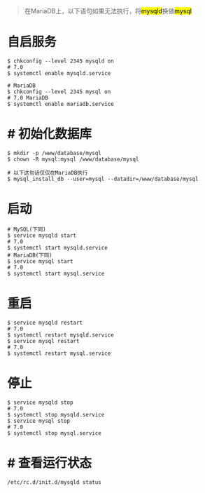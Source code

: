 > 在MariaDB上，以下语句如果无法执行，将<mark>mysqld</mark>换做<mark>mysql</mark>

# 自启服务

```
$ chkconfig --level 2345 mysqld on
# 7.0
$ systemctl enable mysqld.service

# MariaDB
$ chkconfig --level 2345 mysql on
# 7.0 MariaDB
$ systemctl enable mariadb.service 
```

# # 初始化数据库

```
$ mkdir -p /www/database/mysql
$ chown -R mysql:mysql /www/database/mysql

# 以下这句话仅仅在MariaDB执行
$ mysql_install_db --user=mysql --datadir=/www/database/mysql
```

# 启动
```
# MySQL(下同)
$ service mysqld start
# 7.0
$ systemctl start mysqld.service
# MariaDB(下同)
$ service mysql start
# 7.0
$ systemctl start mysql.service
```

# 重启
```
$ service mysqld restart
# 7.0
$ systemctl restart mysqld.service
$ service mysql restart
# 7.0
$ systemctl restart mysql.service
```

# 停止
```
$ service mysqld stop
# 7.0
$ systemctl stop mysqld.service
$ service mysql stop
# 7.0
$ systemctl stop mysql.service
```

# # 查看运行状态
```
/etc/rc.d/init.d/mysqld status
```

